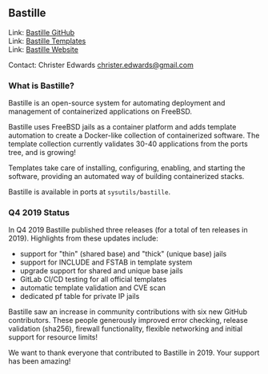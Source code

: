 ## Bastille ##

Link:	 [Bastille GitHub](https://github.com/BastilleBSD/bastille)  
Link:	 [Bastille Templates](https://gitlab.com/bastillebsd-templates)  
Link:    [Bastille Website](https://bastillebsd.org)

Contact: Christer Edwards <christer.edwards@gmail.com>  

### What is Bastille? ###

Bastille is an open-source system for automating deployment and management of
containerized applications on FreeBSD.  

Bastille uses FreeBSD jails as a container platform and adds template
automation to create a Docker-like collection of containerized software. The
template collection currently validates 30-40 applications from the ports tree,
and is growing!  

Templates take care of installing, configuring, enabling, and starting the
software, providing an automated way of building containerized stacks.

Bastille is available in ports at `sysutils/bastille`.

### Q4 2019 Status ###

In Q4 2019 Bastille published three releases (for a total of ten releases in
2019). Highlights from these updates include:

  * support for "thin" (shared base) and "thick" (unique base) jails
  * support for INCLUDE and FSTAB in template system
  * upgrade support for shared and unique base jails
  * GitLab CI/CD testing for all official templates
  * automatic template validation and CVE scan
  * dedicated pf table for private IP jails

Bastille saw an increase in community contributions with six new GitHub
contributors. These people generously improved error checking, release
validation (sha256), firewall functionality, flexible networking and
initial support for resource limits!

We want to thank everyone that contributed to Bastille in 2019. Your support
has been amazing!
